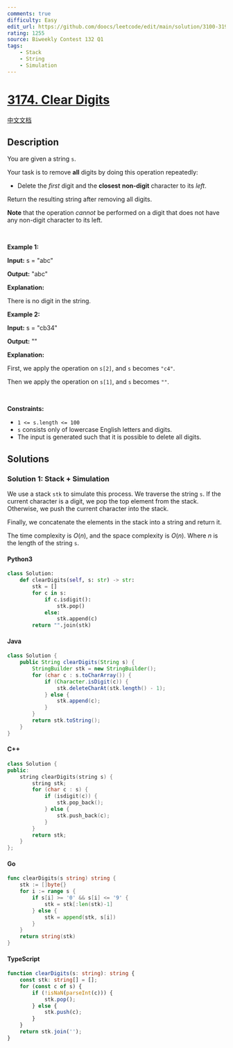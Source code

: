 ```yaml
---
comments: true
difficulty: Easy
edit_url: https://github.com/doocs/leetcode/edit/main/solution/3100-3199/3174.Clear%20Digits/README_EN.md
rating: 1255
source: Biweekly Contest 132 Q1
tags:
    - Stack
    - String
    - Simulation
---
```


<!-- problem:start -->

# [3174. Clear Digits](https://leetcode.com/problems/clear-digits)

[中文文档](/solution/3100-3199/3174.Clear%20Digits/README.md)

## Description

<!-- description:start -->

<p>You are given a string <code>s</code>.</p>

<p>Your task is to remove <strong>all</strong> digits by doing this operation repeatedly:</p>

<ul>
	<li>Delete the <em>first</em> digit and the <strong>closest</strong> <b>non-digit</b> character to its <em>left</em>.</li>
</ul>

<p>Return the resulting string after removing all digits.</p>

<p><strong>Note</strong> that the operation <em>cannot</em> be performed on a digit that does not have any non-digit character to its left.</p>

<p>&nbsp;</p>
<p><strong class="example">Example 1:</strong></p>

<div class="example-block">
<p><strong>Input:</strong> <span class="example-io">s = &quot;abc&quot;</span></p>

<p><strong>Output:</strong> <span class="example-io">&quot;abc&quot;</span></p>

<p><strong>Explanation:</strong></p>

<p>There is no digit in the string.<!-- notionvc: ff07e34f-b1d6-41fb-9f83-5d0ba3c1ecde --></p>
</div>

<p><strong class="example">Example 2:</strong></p>

<div class="example-block">
<p><strong>Input:</strong> <span class="example-io">s = &quot;cb34&quot;</span></p>

<p><strong>Output:</strong> <span class="example-io">&quot;&quot;</span></p>

<p><strong>Explanation:</strong></p>

<p>First, we apply the operation on <code>s[2]</code>, and <code>s</code> becomes <code>&quot;c4&quot;</code>.</p>

<p>Then we apply the operation on <code>s[1]</code>, and <code>s</code> becomes <code>&quot;&quot;</code>.</p>
</div>

<p>&nbsp;</p>
<p><strong>Constraints:</strong></p>

<ul>
	<li><code>1 &lt;= s.length &lt;= 100</code></li>
	<li><code>s</code> consists only of lowercase English letters and digits.</li>
	<li>The input is generated such that it is possible to delete all digits.</li>
</ul>

<!-- description:end -->

## Solutions

<!-- solution:start -->

### Solution 1: Stack + Simulation

We use a stack `stk` to simulate this process. We traverse the string `s`. If the current character is a digit, we pop the top element from the stack. Otherwise, we push the current character into the stack.

Finally, we concatenate the elements in the stack into a string and return it.

The time complexity is $O(n)$, and the space complexity is $O(n)$. Where $n$ is the length of the string `s`.

<!-- tabs:start -->

#### Python3

```python
class Solution:
    def clearDigits(self, s: str) -> str:
        stk = []
        for c in s:
            if c.isdigit():
                stk.pop()
            else:
                stk.append(c)
        return "".join(stk)
```

#### Java

```java
class Solution {
    public String clearDigits(String s) {
        StringBuilder stk = new StringBuilder();
        for (char c : s.toCharArray()) {
            if (Character.isDigit(c)) {
                stk.deleteCharAt(stk.length() - 1);
            } else {
                stk.append(c);
            }
        }
        return stk.toString();
    }
}
```

#### C++

```cpp
class Solution {
public:
    string clearDigits(string s) {
        string stk;
        for (char c : s) {
            if (isdigit(c)) {
                stk.pop_back();
            } else {
                stk.push_back(c);
            }
        }
        return stk;
    }
};
```

#### Go

```go
func clearDigits(s string) string {
	stk := []byte{}
	for i := range s {
		if s[i] >= '0' && s[i] <= '9' {
			stk = stk[:len(stk)-1]
		} else {
			stk = append(stk, s[i])
		}
	}
	return string(stk)
}
```

#### TypeScript

```ts
function clearDigits(s: string): string {
    const stk: string[] = [];
    for (const c of s) {
        if (!isNaN(parseInt(c))) {
            stk.pop();
        } else {
            stk.push(c);
        }
    }
    return stk.join('');
}
```

<!-- tabs:end -->

<!-- solution:end -->

<!-- problem:end -->
